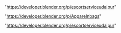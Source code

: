 "https://developer.blender.org/p/escortserviceudaipur"

 
"https://developer.blender.org/p/Apparelnbags"


"https://developer.blender.org/p/escortserviceudaipur"


 
